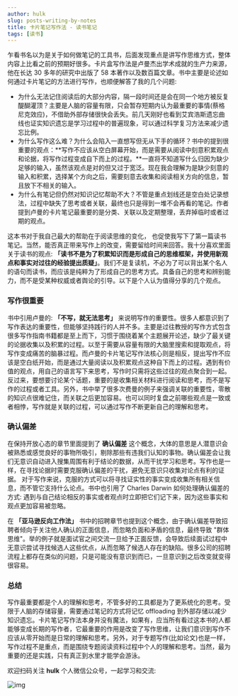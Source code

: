 ```yaml
---
author: hulk
slug: posts-writing-by-notes
title: 卡片笔记写作法 - 读书笔记
tags: [读书]
---
```


乍看书名以为是关于如何做笔记的工具书，后面发现重点是讲写作思维方式，整体内容上比看之前的预期好很多。卡片盒写作法是卢曼杰出学术成就的生产力来源，他在长达 30 多年的研究中出版了 58 本著作以及数百篇文章。书中主要是论述如何通过卡片笔记的方法进行写作，也顺便解答了我的几个问题:

<!--truncate-->
* 为什么无法记住阅读后的大部分内容，隔一段时间还是会在同一个地方被反复醍醐灌顶？主要是人脑的容量有限，只会暂存短期内认为最重要的事情(蔡格尼克效应)，不借助外部存储很快会丢失。前几天刚好也看到艾宾浩斯遗忘曲线也证实知识遗忘是学习过程中的普遍现象，可以通过科学复习方法来减少遗忘比例。
* 为什么写作这么难？为什么会陷入一直想写但无从下手的循环？书中的提到很重要的观点：**写作不应该从空白屏幕开始，而是需要从阅读中刻意积累观点和论据，将写作过程变成自下而上的过程。**一直将不知道写什么归因为缺少足够的输入，虽然该观点是对的但又过于宽泛。现在我会理解为是缺少刻意的输入和积累，选择某个方向之后，需要刻意去收集和阅读相关方向的信息，暂且放下不相关的输入。
* 为什么有笔记但仍然对知识记忆帮助不大？不管是重点划线还是空白处记录想法，过程中缺失了思考或者关联，最终也只是得到一堆不会再看的笔记。作者提到卢曼的卡片笔记最重要的是分类、关联以及定期整理，丢弃掉临时或者过期的观点。

这本书对于我自己最大的帮助在于阅读思维的变化， 也促使我写下了第一篇读书笔记。当然，能否真正带来写作上的改变，需要留给时间来回答。我十分喜欢里面关于读书的观点: **「读书不是为了积累知识而是形成自己的思维框架，并使用新观点和事实对过往的经验提出质疑」**。我们不是复读机，不必为了可以背出某个名人的语句而读书，而应该是纯粹为了形成自己的思考方式。具备自己的思考和辨别能力，而不是受某种权威或者舆论的引导。以下是个人认为值得分享的几个观点。


### 写作很重要

书中引用卢曼的: **「不写，就无法思考」** 来说明写作的重要性。很多人都意识到了写作表达的重要性，但能够坚持践行的人并不多。主要是过往教授的写作方式包含很多写作指南书籍都是至上而下，习惯于围绕着某个主题展开论述，缺少了最关键的论据收集以及积累的过程。以至于需要从容量有限的大脑里搜索和提取观点，将写作变成痛苦的脑暴过程。而卢曼的卡片笔记写作法核心则是相反，提出写作不应该是空白纸开始，而是通过大量阅读以及积累观点这种自下而上的过程。遇到有价值的观点，用自己的语言写下来思考，写作时只需将这些过往的观点聚合到一起。反过来，要想要讨论某个话题，重要的是收集相关材料进行阅读和思考，而不是写作的过程或者工具。另外，书中举了很多次费曼的例子来强调关联的重要性，零散的知识点很难记住，而关联之后更加容易。也可以同时复盘之前哪些观点是一致或者相悖，写作就是关联的过程，可以通过写作不断更新自己的理解和思考。

### 确认偏差

在保持开放心态的章节里面提到了 **确认偏差** 这个概念，大体的意思是人潜意识会被熟悉或感觉良好的事物所吸引，剔除那些有违我们认知的事物。确认偏差会让我们无意识自动进入搜集周围有利于结论的数据，从而干扰学习和思考。写作也是一样，在寻找论据时需要克服确认偏差的干扰，避免无意识只收集对论点有利的证据。 对于写作来说，克服的方式可以将寻找证实性的事实变成收集所有相关信息，而不管它支持什么论点。书中也引用了 Charles Darwin 如何处理确认偏差的方式: 遇到与自己结论相反的事实或者观点时立即把它们记下来，因为这些事实和观点更加容易被忽略。

在 **「亚马逊反向工作法」** 书中的招聘章节也提到这个概念，由于确认偏差导致招聘者倾向于关注他人确认的正面信息，而忽略负面和矛盾的信息，最终导致 "群体思维"。举的例子就是面试官之间交流一旦给予正面反馈，会导致后续面试过程中无意识尝试寻找候选人这些优点，从而忽略了候选人存在的缺陷。很多公司的招聘流程上都存在类似的问题，只是可能没有意识到而已，一旦意识到之后改变就变得很容易。

###  总结

写作最重要都是个人的理解和思考，不管多好的工具都是为了更系统化的思考。受限于人脑的存储容量，需要通过笔记的方式将记忆 offloading 到外部存储以减少知识遗忘。卡片笔记写作法本身并没有魔法，如果有，应当所有看过这本书的人都能够变成长期的写作者，它最重要的作用是改变了写作思维，让我们意识到写作不应该从零开始而是日常的理解和思考。另外，对于专题写作(比如论文)也是一样，写作过程不是重点，而是围绕专题阅读资料过程中个人的理解和思考。当然，最为重要的还是实践，只有真正到水里才能学会游泳。

欢迎扫码关注 **hulk** 个人微信公众号，一起学习和交流:

![img](https://cdn.jsdelivr.net/gh/git-hulk/git-hulk.github.io/images/personal-qrcode.jpeg)
